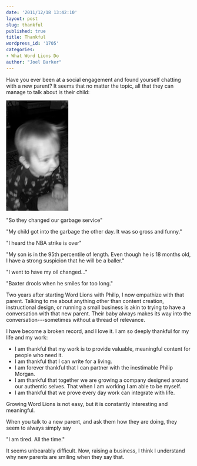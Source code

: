 ```yaml
---
date: '2011/12/18 13:42:10'
layout: post
slug: thankful
published: true
title: Thankful
wordpress_id: '1705'
categories:
- What Word Lions Do
author: "Joel Barker"
---
```


Have you ever been at a social engagement and found yourself chatting with a new parent? It seems that no matter the topic, all that they can manage to talk about is their child:

![](/img/IMAG0363-BW-169x300.jpg)

"So they changed our garbage service"

"My child got into the garbage the other day. It was so gross and funny." 

"I heard the NBA strike is over"


"My son is in the 95th percentile of length. Even though he is 18 months old, I have a strong suspicion that he will be a baller." 

"I went to have my oil changed…"

"Baxter drools when he smiles for too long."

Two years after starting Word Lions with Philip, I now empathize with that parent. Talking to me about anything other than content creation, instructional design, or running a small business is akin to trying to have a conversation with that new parent. Their baby always makes its way into the conversation---sometimes without a thread of relevance.

I have become a broken record, and I love it. I am so deeply thankful for my life and my work:

	
* I am thankful that my work is to provide valuable, meaningful content for people who need it.
* I am thankful that I can write for a living.
* I am forever thankful that I can partner with the inestimable Philip Morgan.
* I am thankful that together we are growing a company designed around our authentic selves. That when I am working I am able to be myself.
* I am thankful that we prove every day work can integrate with life.

Growing Word Lions is not easy, but it is constantly interesting and meaningful.

When you talk to a new parent, and ask them how they are doing, they seem to always simply say

"I am tired. All the time."

It seems unbearably difficult. Now, raising a business, I think I understand why new parents are smiling when they say that.
